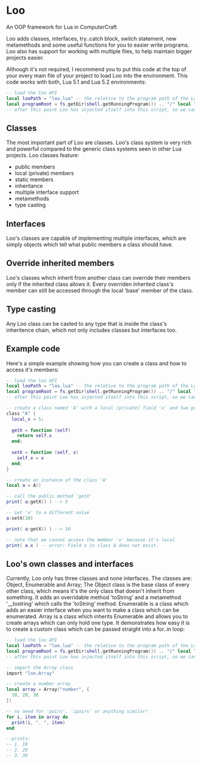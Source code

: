 # Loo
An OOP framework for Lua in ComputerCraft

Loo adds classes, interfaces, try..catch block, switch statement, new metamethods and some useful functions for you to easier write programs. Loo also has support for working with multiple files, to help maintain bigger projects easier.

Although it's not required, I recommend you to put this code at the top of your every main file of your project to load Loo into the environment. This code works with both, Lua 5.1 and Lua 5.2 environments:

```lua
-- load the loo API
local looPath = "loo.lua" -- the relative to the program path of the Loo API
local programRoot = fs.getDir(shell.getRunningProgram()) .. "/" local loo = dofile(programRoot .. looPath) local _ENV = loo.hook(getfenv and getfenv() or _ENV, programRoot) if setfenv then setfenv(1, _ENV) end
-- after this point Loo has injected itself into this script, so we can access variables directly
```

## Classes
The most important part of Loo are classes. Loo's class system is very rich and powerful compared to the generic class systems seen in other Lua projects. Loo classes feature:
* public members
* local (private) members
* static members
* inheritance
* multiple interface support
* metamethods
* type casting

## Interfaces
Loo's classes are capable of implementing multiple interfaces, which are simply objects which tell what public members a class should have.

## Override inherited members
Loo's classes which inherit from another class can override their members only if the inherited class allows it. Every overriden inherited class's member can still be accessed through the local 'base' member of the class.

## Type casting
Any Loo class can be casted to any type that is inside the class's inheritence chain, which not only includes classes but interfaces too.

## Example code
Here's a simple example showing how you can create a class and how to access it's members:

```lua
-- load the loo API
local looPath = "loo.lua" -- the relative to the program path of the Loo API
local programRoot = fs.getDir(shell.getRunningProgram()) .. "/" local loo = dofile(programRoot .. looPath) local _ENV = loo.hook(getfenv and getfenv() or _ENV, programRoot) if setfenv then setfenv(1, _ENV) end
-- after this point Loo has injected itself into this script, so we can access variables directly

-- create a class named 'A' with a local (private) field 'x' and two public members: 'getX' and setX'
class "A" {
  local_x = 5;
  
  getX = function (self)
    return self.x
  end;
  
  setX = function (self, x)
    self.x = x
  end;
}

-- create an instance of the class 'A'
local a = A()

-- call the public method 'getX'
print( a:getX() ) --> 5

-- set 'x' to a different value
a:setX(10)

print( a:getX() ) --> 10

-- note that we cannot access the member 'x' because it's local
print( a.x ) -- error: Field x in class A does not exist.
```

## Loo's own classes and interfaces
Currently, Loo only has three classes and none interfaces. The classes are: Object, Enumerable and Array; The Object class is the base class of every other class, which means it's the only class that doesn't inherit from something. It adds an overridable method 'toString' and a metamethod '__tostring' which calls the 'toString' method. Enumerable is a class which adds an easier interface when you want to make a class which can be enumerated. Array is a class which inherits Enumerable and allows you to create arrays which can only hold one type. It demonstrates how easy it is to create a custom class which can be passed straight into a for..in loop:

```lua
-- load the loo API
local looPath = "loo.lua" -- the relative to the program path of the Loo API
local programRoot = fs.getDir(shell.getRunningProgram()) .. "/" local loo = dofile(programRoot .. looPath) local _ENV = loo.hook(getfenv and getfenv() or _ENV, programRoot) if setfenv then setfenv(1, _ENV) end
-- after this point Loo has injected itself into this script, so we can access variables directly

-- import the Array class
import "loo.Array"

-- create a number array
local array = Array("number", {
  10, 20, 30
})

-- no need for 'pairs', 'ipairs' or anything similar!
for i, item in array do
  print(i, ". ", item)
end

--prints:
-- 1. 10
-- 2. 20
-- 3. 30
```
